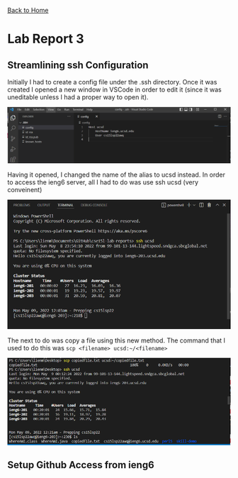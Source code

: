 [Back to Home](https://smhitle.github.io/cse15l-lab-reports/)

# Lab Report 3

## Streamlining ssh Configuration

Initially I had to create a config file under the .ssh directory. Once it was created I opened a new window in VSCode in order to edit it (since it was uneditable unless I had a proper way to open it). 

![OpenConfig](Images/openconfig.PNG)

Having it opened, I changed the name of the alias to ucsd instead. In order to access the ieng6 server, all I had to do was use ssh ucsd (very conveinent)

![LoggingIn](Images/login.PNG)

The next to do was copy a file using this new method. The command that I used to do this was `scp <filename> ucsd:~/<filename>`

![CopiedFile](Images/copiedfile.PNG)

## Setup Github Access from ieng6 